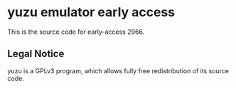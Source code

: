 yuzu emulator early access
=============

This is the source code for early-access 2966.

## Legal Notice

yuzu is a GPLv3 program, which allows fully free redistribution of its source code.